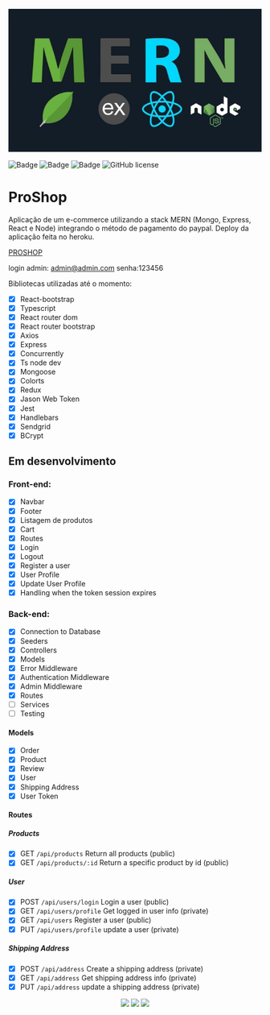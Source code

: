 <p align="center">
  <img src="screens/mern.jpeg"/>
</p>

![Badge](https://img.shields.io/github/issues/Matheus-SS/PROSHOP)
![Badge](https://img.shields.io/github/forks/Matheus-SS/PROSHOP)
![Badge](https://img.shields.io/github/stars/Matheus-SS/PROSHOP)
![GitHub license](https://img.shields.io/github/license/Matheus-SS/PROSHOP)

# ProShop

Aplicação de um e-commerce utilizando a stack MERN (Mongo, Express, React e Node) integrando o método de pagamento do paypal.
Deploy da aplicação feita no heroku.

[PROSHOP](https://proshop43.herokuapp.com/)

login admin:
admin@admin.com
senha:123456

Bibliotecas utilizadas até o momento:

- [x] React-bootstrap
- [x] Typescript
- [x] React router dom
- [x] React router bootstrap
- [x] Axios
- [x] Express
- [x] Concurrently
- [x] Ts node dev
- [x] Mongoose
- [x] Colorts
- [x] Redux
- [x] Jason Web Token
- [x] Jest
- [x] Handlebars
- [x] Sendgrid
- [x] BCrypt

## Em desenvolvimento

### Front-end:

- [x] Navbar
- [x] Footer
- [x] Listagem de produtos
- [x] Cart
- [x] Routes
- [x] Login
- [x] Logout
- [x] Register a user
- [x] User Profile
- [x] Update User Profile
- [x] Handling when the token session expires

### Back-end:

- [x] Connection to Database
- [x] Seeders
- [x] Controllers
- [x] Models
- [x] Error Middleware
- [x] Authentication Middleware
- [x] Admin Middleware
- [x] Routes
- [ ] Services
- [ ] Testing

#### Models

- [x] Order
- [x] Product
- [x] Review
- [x] User
- [x] Shipping Address
- [x] User Token

#### Routes

##### Products

- [x] GET `/api/products` Return all products (public)
- [x] GET `/api/products/:id` Return a specific product by id (public)

##### User

- [x] POST `/api/users/login` Login a user (public)
- [x] GET `/api/users/profile` Get logged in user info (private)
- [x] GET `/api/users` Register a user (public)
- [x] PUT `/api/users/profile` update a user (private)

##### Shipping Address

- [x] POST `/api/address` Create a shipping address (private)
- [x] GET `/api/address` Get shipping address info (private)
- [x] PUT `/api/address` update a shipping address (private)

<!-- Caso deseje rodar na sua máquina, digite:

```
git clone https://github.com/Matheus-SS/PROSHOP.git
``` -->

<!-- Instale todas a dependencias tanto da pasta frontend como backend e na pasta raiz chamada, PROSHOP, digite `yarn dev` que irá rodar tanto o backend e frontend ao mesmo tempo. -->

<p align="center">
  <img src="screens/home.png"/>
  <img src="screens/product.jpg"/>
  <img src="screens/cart.png"/>
</p>

